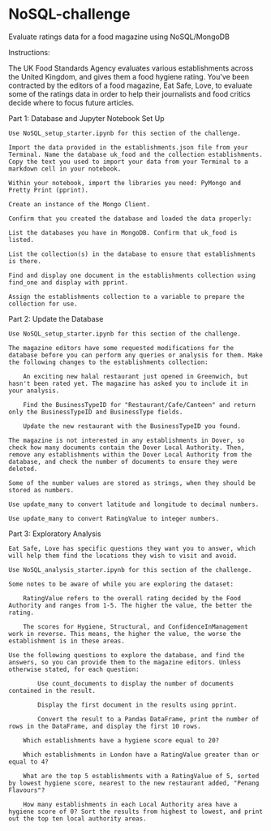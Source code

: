 # NoSQL-challenge
Evaluate ratings data for a food magazine using NoSQL/MongoDB

Instructions:

The UK Food Standards Agency evaluates various establishments across the United Kingdom, and gives them a food hygiene rating. You've been contracted by the editors of a food magazine, Eat Safe, Love, to evaluate some of the ratings data in order to help their journalists and food critics decide where to focus future articles.

Part 1: Database and Jupyter Notebook Set Up

    Use NoSQL_setup_starter.ipynb for this section of the challenge.
    
    Import the data provided in the establishments.json file from your Terminal. Name the database uk_food and the collection establishments. Copy the text you used to import your data from your Terminal to a markdown cell in your notebook.

    Within your notebook, import the libraries you need: PyMongo and Pretty Print (pprint).

    Create an instance of the Mongo Client.

    Confirm that you created the database and loaded the data properly:

    List the databases you have in MongoDB. Confirm that uk_food is listed.

    List the collection(s) in the database to ensure that establishments is there.

    Find and display one document in the establishments collection using find_one and display with pprint.

    Assign the establishments collection to a variable to prepare the collection for use.

Part 2: Update the Database

    Use NoSQL_setup_starter.ipynb for this section of the challenge.

    The magazine editors have some requested modifications for the database before you can perform any queries or analysis for them. Make the following changes to the establishments collection:

        An exciting new halal restaurant just opened in Greenwich, but hasn't been rated yet. The magazine has asked you to include it in your analysis. 

        Find the BusinessTypeID for "Restaurant/Cafe/Canteen" and return only the BusinessTypeID and BusinessType fields.

        Update the new restaurant with the BusinessTypeID you found.

    The magazine is not interested in any establishments in Dover, so check how many documents contain the Dover Local Authority. Then, remove any establishments within the Dover Local Authority from the database, and check the number of documents to ensure they were deleted.

    Some of the number values are stored as strings, when they should be stored as numbers.

    Use update_many to convert latitude and longitude to decimal numbers.

    Use update_many to convert RatingValue to integer numbers.

Part 3: Exploratory Analysis

    Eat Safe, Love has specific questions they want you to answer, which will help them find the locations they wish to visit and avoid.

    Use NoSQL_analysis_starter.ipynb for this section of the challenge.

    Some notes to be aware of while you are exploring the dataset:

        RatingValue refers to the overall rating decided by the Food Authority and ranges from 1-5. The higher the value, the better the rating.

        The scores for Hygiene, Structural, and ConfidenceInManagement work in reverse. This means, the higher the value, the worse the establishment is in these areas.

    Use the following questions to explore the database, and find the answers, so you can provide them to the magazine editors. Unless otherwise stated, for each question:
        
            Use count_documents to display the number of documents contained in the result.

            Display the first document in the results using pprint.

            Convert the result to a Pandas DataFrame, print the number of rows in the DataFrame, and display the first 10 rows.

        Which establishments have a hygiene score equal to 20?

        Which establishments in London have a RatingValue greater than or equal to 4?

        What are the top 5 establishments with a RatingValue of 5, sorted by lowest hygiene score, nearest to the new restaurant added, "Penang Flavours"?

        How many establishments in each Local Authority area have a hygiene score of 0? Sort the results from highest to lowest, and print out the top ten local authority areas.